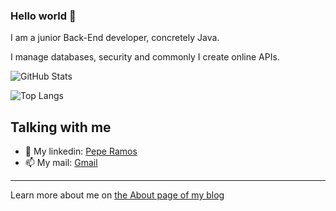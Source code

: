 ### Hello world 👋

I am a junior Back-End developer, concretely Java.

I manage databases, security and commonly I create online APIs.

![GitHub Stats](https://github-readme-stats.vercel.app/api?username=jramma&count_private=true&show_icons=true)

![Top Langs](https://github-readme-stats.vercel.app/api/top-langs?username=jramma&layout=compact)


## Talking with me

- 💼 My linkedin: [Pepe Ramos](https://www.linkedin.com/in/peperamos090922/)
- 📫 My mail: <a href="mailto:jrmasip97@gmail.com">Gmail</a>
---

Learn more about me on [the About page of my blog](https://peperamos.cat/)
